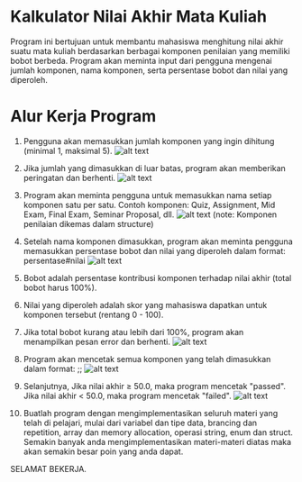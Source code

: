 # Kalkulator Nilai Akhir Mata Kuliah

Program ini bertujuan untuk membantu mahasiswa menghitung nilai akhir suatu mata kuliah berdasarkan berbagai komponen penilaian yang memiliki bobot berbeda. Program akan meminta input dari pengguna mengenai jumlah komponen, nama komponen, serta persentase bobot dan nilai yang diperoleh.

# Alur Kerja Program
1. Pengguna akan memasukkan jumlah komponen yang ingin dihitung (minimal 1, maksimal 5).
   ![alt text](image.png)

2. Jika jumlah yang dimasukkan di luar batas, program akan memberikan peringatan dan berhenti.
   ![alt text](image-1.png)

3. Program akan meminta pengguna untuk memasukkan nama setiap komponen satu per satu.
   Contoh komponen: Quiz, Assignment, Mid Exam, Final Exam, Seminar Proposal, dll.
   ![alt text](image-2.png)
   (note: Komponen penilaian dikemas dalam structure)

4. Setelah nama komponen dimasukkan, program akan meminta pengguna memasukkan persentase bobot dan nilai yang diperoleh dalam format: persentase#nilai
   ![alt text](image-3.png)

5. Bobot adalah persentase kontribusi komponen terhadap nilai akhir (total bobot harus 100%).

6. Nilai yang diperoleh adalah skor yang mahasiswa dapatkan untuk komponen tersebut (rentang 0 - 100).

7. Jika total bobot kurang atau lebih dari 100%, program akan menampilkan pesan error dan berhenti.
   ![alt text](image-4.png)

8. Program akan mencetak semua komponen yang telah dimasukkan dalam format:
   <Nama Komponen>;<Persentase Bobot>;<Nilai>
   ![alt text](image-5.png)

9. Selanjutnya, Jika nilai akhir ≥ 50.0, maka program mencetak "passed". Jika nilai akhir < 50.0, maka program mencetak "failed".
   ![alt text](image-6.png)

10. Buatlah program dengan mengimplementasikan seluruh materi yang telah di pelajari, mulai dari variabel dan tipe data, brancing dan repetition, array dan memory allocation, operasi string, enum dan struct. Semakin banyak anda mengimplementasikan materi-materi diatas maka akan semakin besar poin yang anda dapat.

SELAMAT BEKERJA.